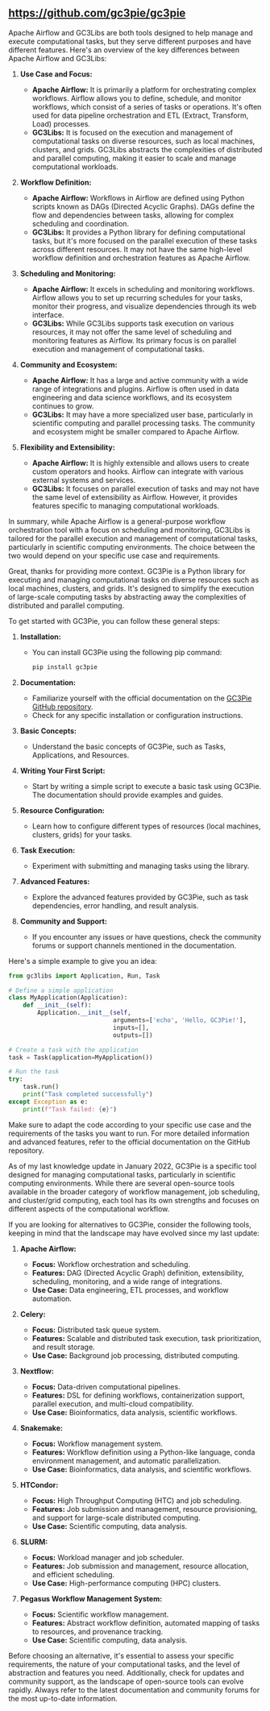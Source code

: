 ##  https://github.com/gc3pie/gc3pie


Apache Airflow and GC3Libs are both tools designed to help manage and execute computational tasks, but they serve different purposes and have different features. Here's an overview of the key differences between Apache Airflow and GC3Libs:

1. **Use Case and Focus:**
   - **Apache Airflow:** It is primarily a platform for orchestrating complex workflows. Airflow allows you to define, schedule, and monitor workflows, which consist of a series of tasks or operations. It's often used for data pipeline orchestration and ETL (Extract, Transform, Load) processes.
   - **GC3Libs:** It is focused on the execution and management of computational tasks on diverse resources, such as local machines, clusters, and grids. GC3Libs abstracts the complexities of distributed and parallel computing, making it easier to scale and manage computational workloads.

2. **Workflow Definition:**
   - **Apache Airflow:** Workflows in Airflow are defined using Python scripts known as DAGs (Directed Acyclic Graphs). DAGs define the flow and dependencies between tasks, allowing for complex scheduling and coordination.
   - **GC3Libs:** It provides a Python library for defining computational tasks, but it's more focused on the parallel execution of these tasks across different resources. It may not have the same high-level workflow definition and orchestration features as Apache Airflow.

3. **Scheduling and Monitoring:**
   - **Apache Airflow:** It excels in scheduling and monitoring workflows. Airflow allows you to set up recurring schedules for your tasks, monitor their progress, and visualize dependencies through its web interface.
   - **GC3Libs:** While GC3Libs supports task execution on various resources, it may not offer the same level of scheduling and monitoring features as Airflow. Its primary focus is on parallel execution and management of computational tasks.

4. **Community and Ecosystem:**
   - **Apache Airflow:** It has a large and active community with a wide range of integrations and plugins. Airflow is often used in data engineering and data science workflows, and its ecosystem continues to grow.
   - **GC3Libs:** It may have a more specialized user base, particularly in scientific computing and parallel processing tasks. The community and ecosystem might be smaller compared to Apache Airflow.

5. **Flexibility and Extensibility:**
   - **Apache Airflow:** It is highly extensible and allows users to create custom operators and hooks. Airflow can integrate with various external systems and services.
   - **GC3Libs:** It focuses on parallel execution of tasks and may not have the same level of extensibility as Airflow. However, it provides features specific to managing computational workloads.

In summary, while Apache Airflow is a general-purpose workflow orchestration tool with a focus on scheduling and monitoring, GC3Libs is tailored for the parallel execution and management of computational tasks, particularly in scientific computing environments. The choice between the two would depend on your specific use case and requirements.



Great, thanks for providing more context. GC3Pie is a Python library for executing and managing computational tasks on diverse resources such as local machines, clusters, and grids. It's designed to simplify the execution of large-scale computing tasks by abstracting away the complexities of distributed and parallel computing.

To get started with GC3Pie, you can follow these general steps:

1. **Installation:**
   - You can install GC3Pie using the following pip command:

     ```bash
     pip install gc3pie
     ```

2. **Documentation:**
   - Familiarize yourself with the official documentation on the [GC3Pie GitHub repository](https://github.com/gc3pie/gc3pie).
   - Check for any specific installation or configuration instructions.

3. **Basic Concepts:**
   - Understand the basic concepts of GC3Pie, such as Tasks, Applications, and Resources.

4. **Writing Your First Script:**
   - Start by writing a simple script to execute a basic task using GC3Pie. The documentation should provide examples and guides.

5. **Resource Configuration:**
   - Learn how to configure different types of resources (local machines, clusters, grids) for your tasks.

6. **Task Execution:**
   - Experiment with submitting and managing tasks using the library.

7. **Advanced Features:**
   - Explore the advanced features provided by GC3Pie, such as task dependencies, error handling, and result analysis.

8. **Community and Support:**
   - If you encounter any issues or have questions, check the community forums or support channels mentioned in the documentation.

Here's a simple example to give you an idea:

```python
from gc3libs import Application, Run, Task

# Define a simple application
class MyApplication(Application):
    def __init__(self):
        Application.__init__(self,
                             arguments=['echo', 'Hello, GC3Pie!'],
                             inputs=[],
                             outputs=[])

# Create a task with the application
task = Task(application=MyApplication())

# Run the task
try:
    task.run()
    print("Task completed successfully")
except Exception as e:
    print(f"Task failed: {e}")
```

Make sure to adapt the code according to your specific use case and the requirements of the tasks you want to run. For more detailed information and advanced features, refer to the official documentation on the GitHub repository.


As of my last knowledge update in January 2022, GC3Pie is a specific tool designed for managing computational tasks, particularly in scientific computing environments. While there are several open-source tools available in the broader category of workflow management, job scheduling, and cluster/grid computing, each tool has its own strengths and focuses on different aspects of the computational workflow.

If you are looking for alternatives to GC3Pie, consider the following tools, keeping in mind that the landscape may have evolved since my last update:

1. **Apache Airflow:**
   - **Focus:** Workflow orchestration and scheduling.
   - **Features:** DAG (Directed Acyclic Graph) definition, extensibility, scheduling, monitoring, and a wide range of integrations.
   - **Use Case:** Data engineering, ETL processes, and workflow automation.

2. **Celery:**
   - **Focus:** Distributed task queue system.
   - **Features:** Scalable and distributed task execution, task prioritization, and result storage.
   - **Use Case:** Background job processing, distributed computing.

3. **Nextflow:**
   - **Focus:** Data-driven computational pipelines.
   - **Features:** DSL for defining workflows, containerization support, parallel execution, and multi-cloud compatibility.
   - **Use Case:** Bioinformatics, data analysis, scientific workflows.

4. **Snakemake:**
   - **Focus:** Workflow management system.
   - **Features:** Workflow definition using a Python-like language, conda environment management, and automatic parallelization.
   - **Use Case:** Bioinformatics, data analysis, and scientific workflows.

5. **HTCondor:**
   - **Focus:** High Throughput Computing (HTC) and job scheduling.
   - **Features:** Job submission and management, resource provisioning, and support for large-scale distributed computing.
   - **Use Case:** Scientific computing, data analysis.

6. **SLURM:**
   - **Focus:** Workload manager and job scheduler.
   - **Features:** Job submission and management, resource allocation, and efficient scheduling.
   - **Use Case:** High-performance computing (HPC) clusters.

7. **Pegasus Workflow Management System:**
   - **Focus:** Scientific workflow management.
   - **Features:** Abstract workflow definition, automated mapping of tasks to resources, and provenance tracking.
   - **Use Case:** Scientific computing, data analysis.

Before choosing an alternative, it's essential to assess your specific requirements, the nature of your computational tasks, and the level of abstraction and features you need. Additionally, check for updates and community support, as the landscape of open-source tools can evolve rapidly. Always refer to the latest documentation and community forums for the most up-to-date information.



